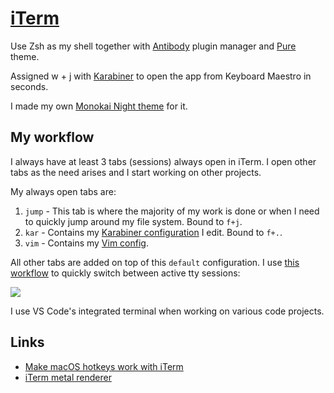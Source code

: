 # [iTerm](https://www.iterm2.com/)

Use Zsh as my shell together with [Antibody](https://github.com/getantibody/antibody) plugin manager and [Pure](https://github.com/sindresorhus/pure) theme.

Assigned w + j with [Karabiner](karabiner/karabiner.md) to open the app from Keyboard Maestro in seconds.

I made my own [Monokai Night theme](https://github.com/nikitavoloboev/my-mac-os/tree/master/iterm#readme) for it.

## My workflow

I always have at least 3 tabs (sessions) always open in iTerm. I open other tabs as the need arises and I start working on other projects.

My always open tabs are:

1. `jump` - This tab is where the majority of my work is done or when I need to quickly jump around my file system. Bound to `f+j`.
2. `kar` - Contains my [Karabiner configuration](karabiner/karabiner.md) I edit. Bound to `f+.`.
3. `vim` - Contains my [Vim config](https://github.com/nikitavoloboev/dotfiles/blob/master/nvim/init.vim).

All other tabs are added on top of this `default` configuration. I use [this workflow](https://github.com/isometry/alfred-tty) to quickly switch between active tty sessions:

![](https://i.imgur.com/kdo0x8Y.png)

I use VS Code's integrated terminal when working on various code projects.

## Links

- [Make macOS hotkeys work with iTerm](https://stackoverflow.com/questions/6205157/iterm-2-how-to-set-keyboard-shortcuts-to-jump-to-beginning-end-of-line/29403520#29403520)
- [iTerm metal renderer](https://gitlab.com/gnachman/iterm2/wikis/Metal-Renderer)
